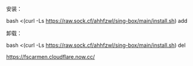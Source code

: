 安装：

bash <(curl -Ls https://raw.sock.cf/ahhfzwl/sing-box/main/install.sh) add

卸载：

bash <(curl -Ls https://raw.sock.cf/ahhfzwl/sing-box/main/install.sh) del

https://fscarmen.cloudflare.now.cc/
